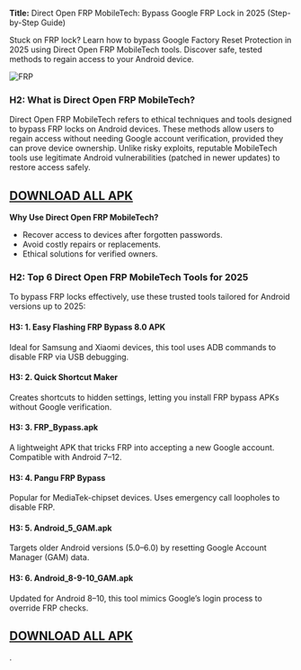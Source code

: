 **Title:** Direct Open FRP MobileTech: Bypass Google FRP Lock in 2025 (Step-by-Step Guide) 

Stuck on FRP lock? Learn how to bypass Google Factory Reset Protection in 2025 using Direct Open FRP MobileTech tools. Discover safe, tested methods to regain access to your Android device. 

![FRP](https://gsmxblog.com/wp-content/uploads/2025/01/apk.webp)

### **H2: What is Direct Open FRP MobileTech?**  
Direct Open FRP MobileTech refers to ethical techniques and tools designed to bypass FRP locks on Android devices. These methods allow users to regain access without needing Google account verification, provided they can prove device ownership. Unlike risky exploits, reputable MobileTech tools use legitimate Android vulnerabilities (patched in newer updates) to restore access safely.  

## [DOWNLOAD ALL APK](https://www.google.com/search?q=Direct+Open+FRP+Mobiletech+site%3Agsmxblog.com&sca_esv=98184a03eb24e866&sxsrf=AHTn8zrqNXJ5xaEcYGH_tbklo7clx6V7QA%3A1737884616497&ei=yAOWZ5b7HeuK4-EP9P6huAw&ved=0ahUKEwiW_-fZjJOLAxVrxTgGHXR_CMcQ4dUDCBA&uact=5&oq=Direct+Open+FRP+Mobiletech+site%3Agsmxblog.com&gs_lp=Egxnd3Mtd2l6LXNlcnAiLERpcmVjdCBPcGVuIEZSUCBNb2JpbGV0ZWNoIHNpdGU6Z3NteGJsb2cuY29tSKmuAVBrWMalAXABeACQAQCYAbwCoAGeGqoBBjItMTIuMbgBA8gBAPgBAfgBApgCDKAC-xjCAgQQIxgnwgIKECMYgAQYJxiKBcICBRAAGO8FwgIIEAAYgAQYogTCAggQABiiBBiJBcICBRAhGKABmAMAiAYBkgcGMi0xMS4xoAe5KA&sclient=gws-wiz-serp)

**Why Use Direct Open FRP MobileTech?**  
- Recover access to devices after forgotten passwords.  
- Avoid costly repairs or replacements.  
- Ethical solutions for verified owners.  

### **H2: Top 6 Direct Open FRP MobileTech Tools for 2025**  
To bypass FRP locks effectively, use these trusted tools tailored for Android versions up to 2025:  

#### **H3: 1. Easy Flashing FRP Bypass 8.0 APK**  
Ideal for Samsung and Xiaomi devices, this tool uses ADB commands to disable FRP via USB debugging.  

#### **H3: 2. Quick Shortcut Maker**  
Creates shortcuts to hidden settings, letting you install FRP bypass APKs without Google verification.  

#### **H3: 3. FRP_Bypass.apk**  
A lightweight APK that tricks FRP into accepting a new Google account. Compatible with Android 7–12.  

#### **H3: 4. Pangu FRP Bypass**  
Popular for MediaTek-chipset devices. Uses emergency call loopholes to disable FRP.  

#### **H3: 5. Android_5_GAM.apk**  
Targets older Android versions (5.0–6.0) by resetting Google Account Manager (GAM) data.  

#### **H3: 6. Android_8-9-10_GAM.apk**  
Updated for Android 8–10, this tool mimics Google’s login process to override FRP checks.  

## [DOWNLOAD ALL APK](https://www.google.com/search?q=Direct+Open+FRP+Mobiletech+site%3Agsmxblog.com&sca_esv=98184a03eb24e866&sxsrf=AHTn8zrqNXJ5xaEcYGH_tbklo7clx6V7QA%3A1737884616497&ei=yAOWZ5b7HeuK4-EP9P6huAw&ved=0ahUKEwiW_-fZjJOLAxVrxTgGHXR_CMcQ4dUDCBA&uact=5&oq=Direct+Open+FRP+Mobiletech+site%3Agsmxblog.com&gs_lp=Egxnd3Mtd2l6LXNlcnAiLERpcmVjdCBPcGVuIEZSUCBNb2JpbGV0ZWNoIHNpdGU6Z3NteGJsb2cuY29tSKmuAVBrWMalAXABeACQAQCYAbwCoAGeGqoBBjItMTIuMbgBA8gBAPgBAfgBApgCDKAC-xjCAgQQIxgnwgIKECMYgAQYJxiKBcICBRAAGO8FwgIIEAAYgAQYogTCAggQABiiBBiJBcICBRAhGKABmAMAiAYBkgcGMi0xMS4xoAe5KA&sclient=gws-wiz-serp)



.
